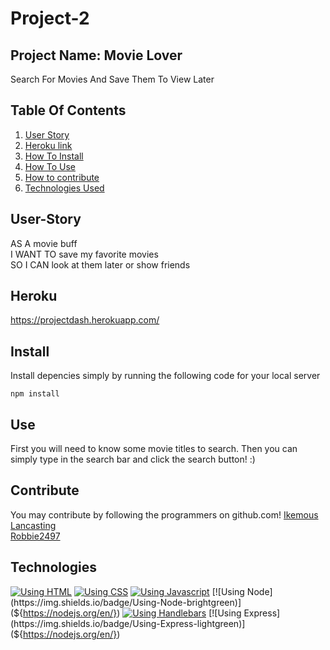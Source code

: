 # Project-2
## Project Name: Movie Lover

Search For Movies And Save Them To View Later

## Table Of Contents
1. [User Story](##User-Story)
2. [Heroku link](##Heroku)
3. [How To Install](##Install)
4. [How To Use](##Use)
5. [How to contribute](##Contribute)
6. [Technologies Used](##Technologies)

## User-Story
AS A movie buff <br>
I WANT TO save my favorite movies <br>
SO I CAN look at them later or show friends <br>

## Heroku 
https://projectdash.herokuapp.com/

## Install
Install depencies simply by running the following code for your local server
```
npm install
```

## Use
First you will need to know some movie titles to search. Then you can simply type in the search bar and click the search button! :)

## Contribute
You may contribute by following the programmers on github.com!
[Ikemous](https://github.com/ikemous)<br>
[Lancasting](https://github.com/Lancasting)<br>
[Robbie2497](https://github.com/Robbie2497)<br>

## Technologies

[![Using HTML](https://img.shields.io/badge/Using-HTML-orange)](https://www.w3schools.com/html/)
[![Using CSS](https://img.shields.io/badge/Using-CSS-blue)](https://www.w3schools.com/css/)
[![Using Javascript](https://img.shields.io/badge/Using-Javascript-yellow)](${https://www.javascript.com/})
[![Using Node](https://img.shields.io/badge/Using-Node-brightgreen)](${https://nodejs.org/en/})
[![Using Handlebars](https://img.shields.io/badge/Using-Handlebars-orange)](${https://nodejs.org/en/})
[![Using Express](https://img.shields.io/badge/Using-Express-lightgreen)](${https://nodejs.org/en/})